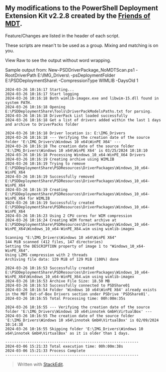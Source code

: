 

## My modifications to the PowerShell Deployment Extension Kit v2.2.8 created by the [Friends of MDT](https://github.com/FriendsOfMDT).

Feature/Changes are listed in the header of each script.

These scripts are mean't to be used as a group. Mixing and matching is on you.

View Raw to see the output without word wrapping.

Sample output from:
New-PSDDriverPackage_NoMDTScan.ps1 -RootDriverPath E:\IMG_Drivers\ -psDeploymentFolder E:\PSDDeploymentShare\ -CompressionType WIMLIB -DaysOld 1

    2024-03-26 10:16:17 Starting...
    2024-03-26 10:16:17 Start logging
    2024-03-26 10:16:18 Both wimlib-imagex.exe and libwim-15.dll found in system PATH.
    2024-03-26 10:16:18 Opening E:\PSDDeploymentShare\Tools\DriverPackModelsPaths.txt for parsing.
    2024-03-26 10:16:18 DriverPack List loaded successfully
    2024-03-26 10:16:18 Get a list of drivers added within the last 1 days and archive to DriverPacks folder
    
    2024-03-26 10:16:18 Driver location is: E:\IMG_Drivers
    2024-03-26 10:16:18 --- Verifying the creation date of the source folder 'E:\IMG_Drivers\Windows 10 x64\WinPE X64' ---
    2024-03-26 10:16:18 The creation date of the source folder 'E:\IMG_Drivers\Windows 10 x64\WinPE X64' is 03/25/2024 10:18:10
    2024-03-26 10:16:18 Processing Windows_10_x64-WinPE_X64 Drivers
    2024-03-26 10:16:19 Creating archive using WIMLIB
    2024-03-26 10:16:19 Trying to remove E:\PSDDeploymentShare\PSDResources\DriverPackages\Windows_10_x64-WinPE_X64
    2024-03-26 10:16:19 Successfully removed E:\PSDDeploymentShare\PSDResources\DriverPackages\Windows_10_x64-WinPE_X64
    2024-03-26 10:16:19 Creating E:\PSDDeploymentShare\PSDResources\DriverPackages\Windows_10_x64-WinPE_X64 for WIMLIB
    2024-03-26 10:16:19 Successfully created E:\PSDDeploymentShare\PSDResources\DriverPackages\Windows_10_x64-WinPE_X64
    2024-03-26 10:16:23 Using 2 CPU cores for WIM compression
    2024-03-26 10:16:24 Creating WIM format archive at E:\PSDDeploymentShare\PSDResources\DriverPackages\Windows_10_x64-WinPE_X64\Windows_10_x64-WinPE_X64.wim using wimlib-imagex
    
    Scanning "E:\IMG_Drivers\Windows 10 x64\WinPE X64"
    144 MiB scanned (412 files, 147 directories)
    Setting the DESCRIPTION property of image 1 to "Windows_10_x64-WinPE_X64".
    Using LZMS compression with 2 threads
    Archiving file data: 129 MiB of 129 MiB (100%) done
    
    2024-03-26 10:16:53 Successfully created E:\PSDDeploymentShare\PSDResources\DriverPackages\Windows_10_x64-WinPE_X64\Windows_10_x64-WinPE_X64.wim using wimlib-imagex
    2024-03-26 10:16:53 Archive File Size: 18.50 MB
    2024-03-26 10:16:53 Successfully connected to PSDShare01
    2024-03-26 10:16:54 Folder 'Windows 10 x64\WinPE X64' already exists in the MDT Out-of-Box Drivers section under PSDrive 'PSDShare01'.
    2024-03-26 10:16:55 Total Processing time: 00h:00m:35s
    
    2024-03-26 10:16:55 --- Verifying the creation date of the source folder 'E:\IMG_Drivers\Windows 10 x64\innotek GmbH\VirtualBox' ---
    2024-03-26 10:16:55 The creation date of the source folder 'E:\IMG_Drivers\Windows 10 x64\innotek GmbH\VirtualBox' is 02/09/2024 10:14:38
    2024-03-26 10:16:55 Skipping folder 'E:\IMG_Drivers\Windows 10 x64\innotek GmbH\VirtualBox' as it is older than 1 days.
    
    ------------------------------------------------------------
    2024-03-06 15:21:33 Total execution time: 00h:00m:38s
    2024-03-06 15:21:33 Process Complete
    ------------------------------------------------------------
> Written with [StackEdit](https://stackedit.io/).
